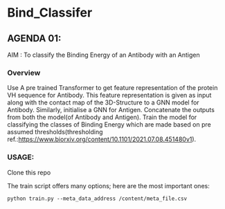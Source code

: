 # Bind_Classifer

## AGENDA 01:
AIM : To classify the Binding Energy of an Antibody with an Antigen

### Overview
Use A pre trained Transformer to get feature representation of the protein VH sequence for Antibody.
This feature representation is given as input along with the contact map of the 3D-Structure to a GNN model for Antibody.
Similarly, initialise a GNN for Antigen.
Concatenate the outputs from both the model(of Antibody and Antigen).
Train the model for classifying the classes of Binding Energy which are made based on pre assumed thresholds(thresholding ref.:https://www.biorxiv.org/content/10.1101/2021.07.08.451480v1).

### USAGE:
Clone this repo

The train script offers many options; here are the most important ones:

    python train.py --meta_data_address /content/meta_file.csv
